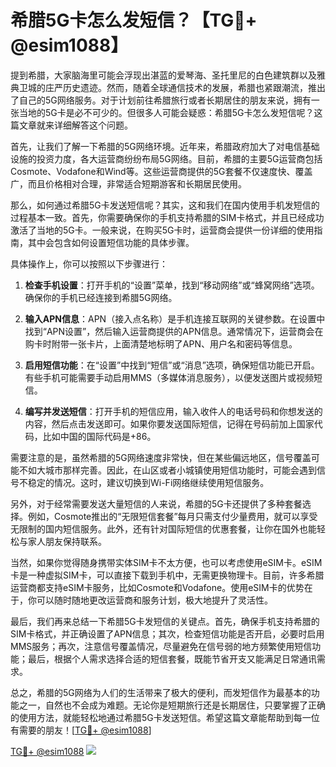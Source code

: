 # 希腊5G卡怎么发短信？【TG💪+ @esim1088】

提到希腊，大家脑海里可能会浮现出湛蓝的爱琴海、圣托里尼的白色建筑群以及雅典卫城的庄严历史遗迹。然而，随着全球通信技术的发展，希腊也紧跟潮流，推出了自己的5G网络服务。对于计划前往希腊旅行或者长期居住的朋友来说，拥有一张当地的5G卡是必不可少的。但很多人可能会疑惑：希腊5G卡怎么发短信呢？这篇文章就来详细解答这个问题。

首先，让我们了解一下希腊的5G网络环境。近年来，希腊政府加大了对电信基础设施的投资力度，各大运营商纷纷布局5G网络。目前，希腊的主要5G运营商包括Cosmote、Vodafone和Wind等。这些运营商提供的5G套餐不仅速度快、覆盖广，而且价格相对合理，非常适合短期游客和长期居民使用。

那么，如何通过希腊5G卡发送短信呢？其实，这和我们在国内使用手机发短信的过程基本一致。首先，你需要确保你的手机支持希腊的SIM卡格式，并且已经成功激活了当地的5G卡。一般来说，在购买5G卡时，运营商会提供一份详细的使用指南，其中会包含如何设置短信功能的具体步骤。

具体操作上，你可以按照以下步骤进行：

1. **检查手机设置**：打开手机的“设置”菜单，找到“移动网络”或“蜂窝网络”选项。确保你的手机已经连接到希腊5G网络。
   
2. **输入APN信息**：APN（接入点名称）是手机连接互联网的关键参数。在设置中找到“APN设置”，然后输入运营商提供的APN信息。通常情况下，运营商会在购卡时附带一张卡片，上面清楚地标明了APN、用户名和密码等信息。

3. **启用短信功能**：在“设置”中找到“短信”或“消息”选项，确保短信功能已开启。有些手机可能需要手动启用MMS（多媒体消息服务），以便发送图片或视频短信。

4. **编写并发送短信**：打开手机的短信应用，输入收件人的电话号码和你想发送的内容，然后点击发送即可。如果你要发送国际短信，记得在号码前加上国家代码，比如中国的国际代码是+86。

需要注意的是，虽然希腊的5G网络速度非常快，但在某些偏远地区，信号覆盖可能不如大城市那样完善。因此，在山区或者小城镇使用短信功能时，可能会遇到信号不稳定的情况。这时，建议切换到Wi-Fi网络继续使用短信服务。

另外，对于经常需要发送大量短信的人来说，希腊的5G卡还提供了多种套餐选择。例如，Cosmote推出的“无限短信套餐”每月只需支付少量费用，就可以享受无限制的国内短信服务。此外，还有针对国际短信的优惠套餐，让你在国外也能轻松与家人朋友保持联系。

当然，如果你觉得随身携带实体SIM卡不太方便，也可以考虑使用eSIM卡。eSIM卡是一种虚拟SIM卡，可以直接下载到手机中，无需更换物理卡。目前，许多希腊运营商都支持eSIM卡服务，比如Cosmote和Vodafone。使用eSIM卡的优势在于，你可以随时随地更改运营商和服务计划，极大地提升了灵活性。

最后，我们再来总结一下希腊5G卡发短信的关键点。首先，确保手机支持希腊的SIM卡格式，并正确设置了APN信息；其次，检查短信功能是否开启，必要时启用MMS服务；再次，注意信号覆盖情况，尽量避免在信号弱的地方频繁使用短信功能；最后，根据个人需求选择合适的短信套餐，既能节省开支又能满足日常通讯需求。

总之，希腊的5G网络为人们的生活带来了极大的便利，而发短信作为最基本的功能之一，自然也不会成为难题。无论你是短期旅行还是长期居住，只要掌握了正确的使用方法，就能轻松地通过希腊5G卡发送短信。希望这篇文章能帮助到每一位有需要的朋友！[[TG💪+ @esim1088](https://t.me/s/esim1088)]

[TG💪+ @esim1088](https://t.me/s/esim1088) ![](https://i.postimg.cc/4NQfJmqS/Snipaste-2025-05-13-00-14-12.png)